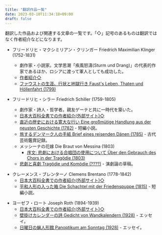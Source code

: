 ```yaml
---
title: "翻訳作品一覧"
date: 2023-03-10T11:34:18+09:00
draft: false
---
```


翻訳した作品および関連する文章の一覧です。「◇」記号のあるものは翻訳ではなく作者紹介などになります。

- フリードリヒ・マクシミリアン・クリンガー Friedrich Maximilian Klinger (1752-1831)
    - 劇作家・小説家。文学思潮「疾風怒濤(Sturm und Drang)」の代表的作家であるほか、ロシアに渡って軍人としても成功した。
    - [作者紹介◇](/translations/friedrich_maximilian_klinger/biography)
    - [ファウストの生涯、行状と地獄行き Faust's Leben, Thaten und Höllenfahrt (1799)](/translations/friedrich_maximilian_klinger/fausts_leben/top)

- フリードリヒ・シラー Friedrich Schiller (1759-1805)
    - 劇作家・詩人・哲学者。親友ゲーテと共に一時代を築いた。
    - [日本大百科全書での作者紹介(外部サイト)◇](https://kotobank.jp/word/%E3%82%B7%E3%83%A9%E3%83%BC%28Friedrich%20von%20Schiller%29-1546468)
    - [直近の歴史における寛大な行い Eine großmütige Handlung aus der neusten Geschichte (1782)](/translations/friedrich_schiller/grossmuetige_handlung/text) - 短編小説。
    - [旅するデンマーク人の手紙 Brief eines reisenden Dänen (1785)](/translations/friedrich_schiller/brief_eines_reisenden_daenen/text) - 古代芸術鑑賞記録。
    - メッシーナの花嫁 Die Braut von Messina (1803)
        * [序文: 悲劇における合唱団の使用について Über den Gebrauch des Chors in der Tragödie (1803)](/translations/friedrich_schiller/braut_von_messina/gebrauch_des_chors/text)
    - [悲劇と喜劇 Tragödie und Komödie (????)](/translations/friedrich_schiller/tragoedie_und_komoedie/text) - 演劇論の草稿。

* クレーメンス・ブレンターノ Clemens Brentano (1778-1842)
    - [日本大百科全書での作者紹介(外部サイト)◇](https://kotobank.jp/word/%E3%83%96%E3%83%AC%E3%83%B3%E3%82%BF%E3%83%BC%E3%83%8E%28Clemens%20Brentano%29-1588489)
    - [平和人形の入った箱 Die Schachtel mit der Friedenspuppe (1815)](/translations/clemens_brentano/schachtel_mit_friedenspuppe/text) - 短編小説。

- ヨーゼフ・ロート Joseph Roth (1894-1939)
    - [日本大百科全書での作者紹介(外部サイト)◇](https://kotobank.jp/word/%E3%83%AD%E3%83%BC%E3%83%88%28Joseph%20Roth%29-1610191)
    - [壁掛けカレンダーの詩 Gedicht von Wandkalendern (1928)](/translations/joseph_roth/gedicht_von_wandkalendern/text) - エッセイ。
    - [日曜日の蝋人形館 Panoptikum am Sonntag (1928)](/translations/joseph_roth/panoptikum_am_sonntag/text) - エッセイ。